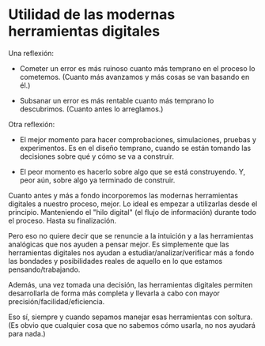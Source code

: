 # Utilidad de las modernas herramientas digitales

Una reflexión:

- Cometer un error es más ruinoso cuanto más temprano en el proceso lo cometemos. (Cuanto más avanzamos y más cosas se van basando en él.)

- Subsanar un error es más rentable cuanto más temprano lo descubrimos. (Cuanto antes lo arreglamos.)

Otra reflexión:

- El mejor momento para hacer comprobaciones, simulaciones, pruebas y experimentos. Es en el diseño temprano, cuando se están tomando las decisiones sobre qué y cómo se va a construir.

- El peor momento es hacerlo sobre algo que se está construyendo. Y, peor aún, sobre algo ya terminado de construir.

Cuanto antes y más a fondo incorporemos las modernas herramientas digitales a nuestro proceso, mejor. Lo ideal es empezar a utilizarlas desde el principio. Manteniendo el "hilo digital" (el flujo de información) durante todo el proceso. Hasta su finalización.

Pero eso no quiere decir que se renuncie a la intuición y a las herramientas analógicas que nos ayuden a pensar mejor. Es simplemente que las herramientas digitales nos ayudan a estudiar/analizar/verificar más a fondo las bondades y posibilidades reales de aquello en lo que estamos pensando/trabajando.

Además, una vez tomada una decisión, las herramientas digitales permiten desarrollarla de forma más completa y llevarla a cabo con mayor precisión/facilidad/eficiencia.

Eso sí, siempre y cuando sepamos manejar esas herramientas con soltura. (Es obvio que cualquier cosa que no sabemos cómo usarla, no nos ayudará para nada.)